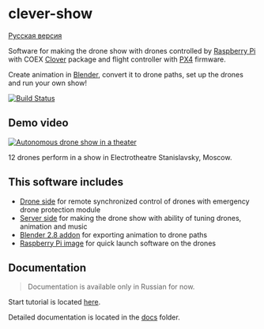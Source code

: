 # clever-show

[Русская версия](README_RU.md)

Software for making the drone show with drones controlled by [Raspberry Pi](https://www.raspberrypi.org/) with COEX [Clover](https://github.com/CopterExpress/clover) package and flight controller with [PX4](https://github.com/PX4/Firmware) firmware.

Create animation in [Blender](https://www.blender.org/), convert it to drone paths, set up the drones and run your own show!

[![Build Status](https://travis-ci.org/CopterExpress/clever-show.svg?branch=master)](https://travis-ci.org/CopterExpress/clever-show)

## Demo video

[![Autonomous drone show in a theater](http://img.youtube.com/vi/HdHbZFz7nR0/0.jpg)](http://www.youtube.com/watch?v=HdHbZFz7nR0)

12 drones perform in a show in Electrotheatre Stanislavsky, Moscow.

## This software includes

* [Drone side](drone/) for remote synchronized control of drones with emergency drone protection module
* [Server side](server/) for making the drone show with ability of tuning drones, animation and music
* [Blender 2.8 addon](blender-addon/) for exporting animation to drone paths
* [Raspberry Pi image](https://github.com/CopterExpress/clever-show/releases/latest) for quick launch software on the drones

## Documentation

> Documentation is available only in Russian for now.

Start tutorial is located [here](docs/ru/start-tutorial.md).

Detailed documentation is located in the [docs](docs/) folder.
